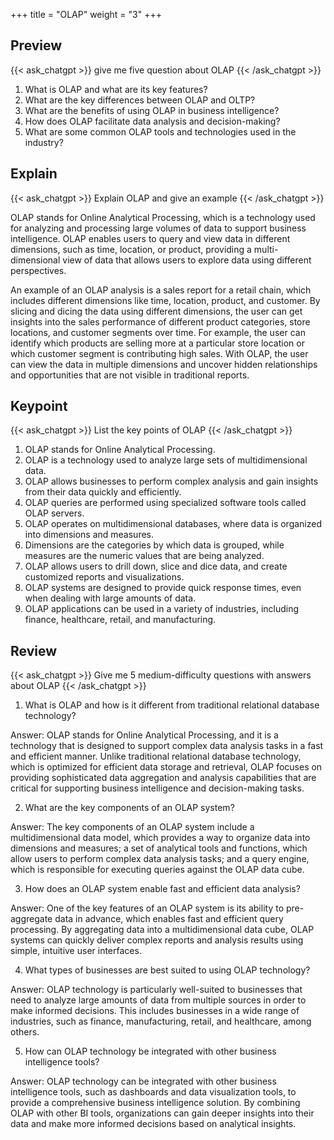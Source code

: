 +++
title = "OLAP"
weight = "3"
+++
## Preview
{{< ask_chatgpt >}}
give me five question about OLAP
{{< /ask_chatgpt >}}

1. What is OLAP and what are its key features?
2. What are the key differences between OLAP and OLTP?
3. What are the benefits of using OLAP in business intelligence?
4. How does OLAP facilitate data analysis and decision-making?
5. What are some common OLAP tools and technologies used in the industry?   

## Explain
{{< ask_chatgpt >}}
Explain OLAP and give an example
{{< /ask_chatgpt >}}

OLAP stands for Online Analytical Processing, which is a technology used for analyzing and processing large volumes of data to support business intelligence. OLAP enables users to query and view data in different dimensions, such as time, location, or product, providing a multi-dimensional view of data that allows users to explore data using different perspectives.

An example of an OLAP analysis is a sales report for a retail chain, which includes different dimensions like time, location, product, and customer. By slicing and dicing the data using different dimensions, the user can get insights into the sales performance of different product categories, store locations, and customer segments over time. For example, the user can identify which products are selling more at a particular store location or which customer segment is contributing high sales. With OLAP, the user can view the data in multiple dimensions and uncover hidden relationships and opportunities that are not visible in traditional reports.   

## Keypoint
{{< ask_chatgpt >}}
List the key points of OLAP
{{< /ask_chatgpt >}}

1. OLAP stands for Online Analytical Processing.
2. OLAP is a technology used to analyze large sets of multidimensional data.
3. OLAP allows businesses to perform complex analysis and gain insights from their data quickly and efficiently.
4. OLAP queries are performed using specialized software tools called OLAP servers.
5. OLAP operates on multidimensional databases, where data is organized into dimensions and measures.
6. Dimensions are the categories by which data is grouped, while measures are the numeric values that are being analyzed.
7. OLAP allows users to drill down, slice and dice data, and create customized reports and visualizations.
8. OLAP systems are designed to provide quick response times, even when dealing with large amounts of data.
9. OLAP applications can be used in a variety of industries, including finance, healthcare, retail, and manufacturing.   

## Review
{{< ask_chatgpt >}}
Give me 5 medium-difficulty questions with answers about OLAP
{{< /ask_chatgpt >}}

1. What is OLAP and how is it different from traditional relational database technology?

Answer: OLAP stands for Online Analytical Processing, and it is a technology that is designed to support complex data analysis tasks in a fast and efficient manner. Unlike traditional relational database technology, which is optimized for efficient data storage and retrieval, OLAP focuses on providing sophisticated data aggregation and analysis capabilities that are critical for supporting business intelligence and decision-making tasks.

2. What are the key components of an OLAP system?

Answer: The key components of an OLAP system include a multidimensional data model, which provides a way to organize data into dimensions and measures; a set of analytical tools and functions, which allow users to perform complex data analysis tasks; and a query engine, which is responsible for executing queries against the OLAP data cube.

3. How does an OLAP system enable fast and efficient data analysis?

Answer: One of the key features of an OLAP system is its ability to pre-aggregate data in advance, which enables fast and efficient query processing. By aggregating data into a multidimensional data cube, OLAP systems can quickly deliver complex reports and analysis results using simple, intuitive user interfaces.

4. What types of businesses are best suited to using OLAP technology?

Answer: OLAP technology is particularly well-suited to businesses that need to analyze large amounts of data from multiple sources in order to make informed decisions. This includes businesses in a wide range of industries, such as finance, manufacturing, retail, and healthcare, among others.

5. How can OLAP technology be integrated with other business intelligence tools?

Answer: OLAP technology can be integrated with other business intelligence tools, such as dashboards and data visualization tools, to provide a comprehensive business intelligence solution. By combining OLAP with other BI tools, organizations can gain deeper insights into their data and make more informed decisions based on analytical insights.   

